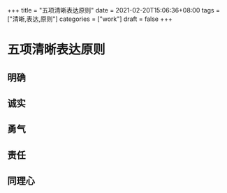 +++
title = "五项清晰表达原则"
date = 2021-02-20T15:06:36+08:00
tags = ["清晰,表达,原则"]
categories = ["work"]
draft = false
+++

# 五项清晰表达原则
## 明确
## 诚实
## 勇气
## 责任
## 同理心